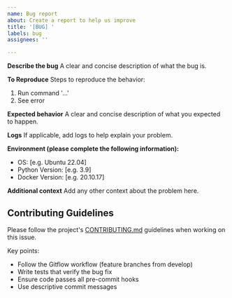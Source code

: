 ```yaml
---
name: Bug report
about: Create a report to help us improve
title: '[BUG] '
labels: bug
assignees: ''

---
```


**Describe the bug**
A clear and concise description of what the bug is.

**To Reproduce**
Steps to reproduce the behavior:
1. Run command '...'
2. See error

**Expected behavior**
A clear and concise description of what you expected to happen.

**Logs**
If applicable, add logs to help explain your problem.

**Environment (please complete the following information):**
 - OS: [e.g. Ubuntu 22.04]
 - Python Version: [e.g. 3.9]
 - Docker Version: [e.g. 20.10.17]

**Additional context**
Add any other context about the problem here.

## Contributing Guidelines
Please follow the project's [CONTRIBUTING.md](https://github.com/timmybird/match-list-change-detector/blob/develop/CONTRIBUTING.md) guidelines when working on this issue.

Key points:
- Follow the Gitflow workflow (feature branches from develop)
- Write tests that verify the bug fix
- Ensure code passes all pre-commit hooks
- Use descriptive commit messages
